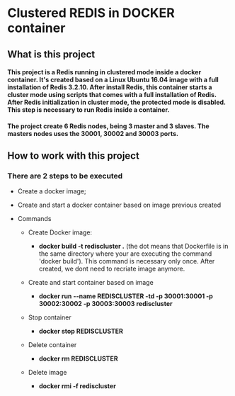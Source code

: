 # Clustered REDIS in DOCKER container

## What is this project

#### This project is a Redis running in clustered mode inside a docker container. It's created based on a Linux Ubuntu 16.04 image with a full installation of Redis 3.2.10. After install Redis, this container starts a cluster mode using scripts that comes with a full installation of Redis. After Redis initialization in cluster mode,  the protected mode is disabled. This step is necessary to run Redis inside a container.
#### The project create 6 Redis nodes, being 3 master and 3 slaves. The masters nodes uses the 30001, 30002 and 30003 ports.

## How to work with this project

### There are 2 steps to be executed
* Create a docker image;
* Create and start a docker container based on image previous created

* Commands
	
	* Create Docker image:
		* __docker build -t rediscluster .__ (the dot means that Dockerfile is in the same directory where your are executing the command 'docker build').
		This command is necessary only once. After created, we dont need to recriate image anymore.
	
	* Create and start container based on image
		* __docker run --name REDISCLUSTER -td -p 30001:30001 -p 30002:30002 -p 30003:30003 rediscluster__
	
	* Stop container
		* __docker stop REDISCLUSTER__
	
	* Delete container
		* __docker rm REDISCLUSTER__
	
	* Delete image
		* __docker rmi -f rediscluster__